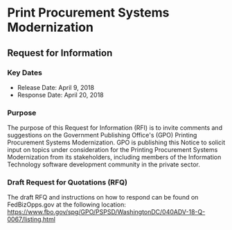 # Print Procurement Systems Modernization

## Request for Information

### Key Dates
* Release Date: April 9, 2018
* Response Date: April 20, 2018

### Purpose
The purpose of this Request for Information (RFI) is to invite comments and suggestions on the Government Publishing Office's (GPO) Printing Procurement Systems Modernization. GPO is publishing this Notice to solicit input on topics under consideration for the Printing Procurement Systems Modernization from its stakeholders, including members of the Information Technology software development community in the private sector. 

### Draft Request for Quotations (RFQ)
The draft RFQ and instructions on how to respond can be found on FedBizOpps.gov at the following location:
https://www.fbo.gov/spg/GPO/PSPSD/WashingtonDC/040ADV-18-Q-0067/listing.html
